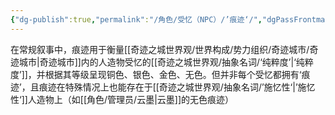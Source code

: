 ```yaml
---
{"dg-publish":true,"permalink":"/角色/受忆（NPC）/’痕迹‘/","dgPassFrontmatter":true}
---
```


在常规叙事中，痕迹用于衡量[[奇迹之城世界观/世界构成/势力组织/奇迹城市/奇迹城市\|奇迹城市]]内的人造物受忆的[[奇迹之城世界观/抽象名词/‘纯粹度’\|‘纯粹度’]]，并根据其等级呈现铜色、银色、金色、无色。但并非每个受忆都拥有‘痕迹’，且痕迹在特殊情况上也能存在于[[奇迹之城世界观/抽象名词/’施忆性‘\|’施忆性‘]]人造物上（如[[角色/管理员/云墨\|云墨]]的无色痕迹）